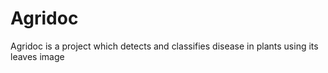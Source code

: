 # Agridoc
Agridoc is a project which detects and classifies disease in plants using its leaves image
